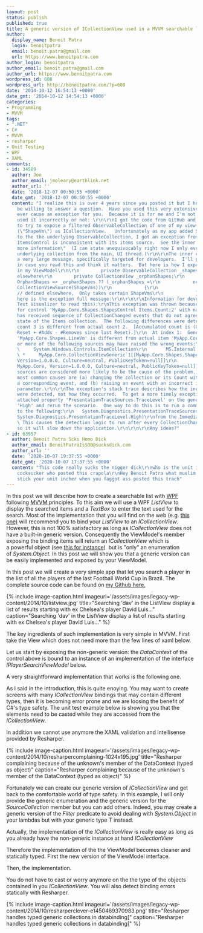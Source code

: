 ```yaml
---
layout: post
status: publish
published: true
title: A generic version of ICollectionView used in a MVVM searchable list
author:
  display_name: Benoit Patra
  login: benoitpatra
  email: benoit.patra@gmail.com
  url: https://www.benoitpatra.com
author_login: benoitpatra
author_email: benoit.patra@gmail.com
author_url: https://www.benoitpatra.com
wordpress_id: 608
wordpress_url: http://benoitpatra.com/?p=608
date: '2014-10-12 16:54:13 +0000'
date_gmt: '2014-10-12 14:54:13 +0000'
categories:
- Programming
- MVVM
tags:
- ".NET"
- C#
- MVVM
- resharper
- Unit Testing
- WPF
- XAML
comments:
- id: 34589
  author: Joe
  author_email: jmoleary@earthlink.net
  author_url: ''
  date: '2018-12-07 00:50:55 +0000'
  date_gmt: '2018-12-07 00:50:55 +0000'
  content: "I realize this is over 4 years since you posted it but I hope you might
    be willing to answer a question.  Have you used this very extensively?  Did it
    ever cause an exception for you.  Because it is for me and I'm not sure if I've
    used it incorrectly or not: \r\n\r\nI got the code from GitHub and used it it
    to try to expose a filtered ObservableCollection of one of my view-model types
    (\"ShapeVm\") as ICollectionView.   Unfortunately as my app added ShapeVm items
    to the the underlying ObservableCollection, I got an exception from WPF:\r\n\r\n\"An
    ItemsControl is inconsistent with its items source.  See the inner exception for
    more information\"  (I can state unequivocably right now I only ever modify the
    underlying collection from the main, UI thread.)\r\n\r\nThe inner exception had
    a very large message, specifically targeted for developers.  I'll paste it below
    in case you read this and think it matters.  But here is how I exposed the collection
    in my ViewModel\r\n\r\n        private ObservableCollection _shapes; // Initialized
    elsewhere\r\n        private CollectionView _orphanShapes;\r\n        public ICollectionView
    OrphanShapes => _orphanShapes ?? (_orphanShapes =\r\n            new MyCollectionViewGeneric(new
    CollectionViewSource(ShapeVms))\r\n            {\r\n                Filter =  MyFilterFunction;
    // defined elsewhere,  Only takes certain ShapeVms\r\n            });\r\n\r\nAnd
    here is the exception full message:\r\n\r\n\r\nInformation for developers (use
    Text Visualizer to read this):\r\nThis exception was thrown because the generator
    for control 'MyApp.Core.Shapes.ShapesControl Items.Count:2' with name 'BaseShapeItems'
    has received sequence of CollectionChanged events that do not agree with the current
    state of the Items collection.  The following differences were detected:\r\n  Accumulated
    count 3 is different from actual count 2.  [Accumulated count is (Count at last
    Reset + #Adds - #Removes since last Reset).]\r\n  At index 1:  Generator's item
    'MyApp.Core.Shapes.LineVm' is different from actual item 'MyApp.Core.Shapes.LineVm'.\r\n\r\nOne
    or more of the following sources may have raised the wrong events:\r\n     System.Windows.Controls.ItemContainerGenerator\r\n
    \     System.Windows.Controls.ItemCollection\r\n       MS.Internal.Data.CollectionViewProxy\r\n
    \ *     MyApp.Core.CollectionViewGeneric`1[[MyApp.Core.Shapes.ShapeVm, MyApp.Core,
    Version=1.0.0.0, Culture=neutral, PublicKeyToken=null]]\r\n         System.Collections.ObjectModel.ObservableCollection`1[[MyApp.Core.Shapes.ShapeVm,
    MyApp.Core, Version=1.0.0.0, Culture=neutral, PublicKeyToken=null]]\r\n(The starred
    sources are considered more likely to be the cause of the problem.)\r\n\r\nThe
    most common causes are (a) changing the collection or its Count without raising
    a corresponding event, and (b) raising an event with an incorrect index or item
    parameter.\r\n\r\nThe exception's stack trace describes how the inconsistencies
    were detected, not how they occurred.  To get a more timely exception, set the
    attached property 'PresentationTraceSources.TraceLevel' on the generator to value
    'High' and rerun the scenario.  One way to do this is to run a command similar
    to the following:\r\n   System.Diagnostics.PresentationTraceSources.SetTraceLevel(myItemsControl.ItemContainerGenerator,
    System.Diagnostics.PresentationTraceLevel.High)\r\nfrom the Immediate window.
    \ This causes the detection logic to run after every CollectionChanged event,
    so it will slow down the application.\r\n\r\n\r\nAny ideas?"
- id: 63957
  author: Benoit Patra Scks Homo Dick
  author_email: BenoitPatraIsSOB@sucksdick.com
  author_url: ''
  date: '2020-10-07 19:37:55 +0000'
  date_gmt: '2020-10-07 17:37:55 +0000'
  content: "This code really sucks the nigger dick\r\nwho is the unit inch goat humping
    cocksucker who posted this crapola\r\nHey Benoit Patra what muslim goat did you
    stick your unit incher when you faggot ass posted this trach"
---
```

In this post we&nbsp;will describe how to create a searchable list with&nbsp;<a href="http://en.wikipedia.org/wiki/Windows_Presentation_Foundation">WPF</a> following <a href="http://en.wikipedia.org/wiki/Model_View_ViewModel">MVVM </a>principles.&nbsp;To this aim we will use a WPF <em>ListView</em> to display the searched items and a <em>TextBox</em> to enter the text used for the search. Most of the implementation that you will find on the web (e.g. <a href="http://stackoverflow.com/questions/15473048/create-a-textboxsearch-to-filter-from-listview-wpf">this one)</a> will recommend you to bind your <em>ListView</em> to an <em>ICollectionView</em>. However, this is not 100% satisfactory&nbsp;as long as <em>ICollectionView</em> does not have a built-in generic version.&nbsp;Consequently&nbsp;the ViewModel's member exposing the binding items&nbsp;will return&nbsp;an&nbsp;<em>ICollectionView</em> which is a&nbsp;powerful object (see <a href="http://marlongrech.wordpress.com/2008/11/22/icollectionview-explained/">this for instance</a>)&nbsp;&nbsp;but is "only"&nbsp;an enumeration of&nbsp;<em>System.Object</em>. In this post we will show you that a generic version can be easily implemented and exposed by your ViewModel.

In this post we will create a very simple app that let you search a player in the list of all the players of the last Football World Cup in Brazil. The complete source code can be found on&nbsp;<a href="https://github.com/bpatra/MvvMSample">my Github here.</a>

{% include image-caption.html imageurl='/assets/images/legacy-wp-content/2014/10/listview.jpg' title="Searching 'dav' in the ListView display a list of results starting with ex Chelsea's player David Luis..." caption="Searching 'dav' in the ListView display a list of results starting with ex Chelsea's player David Luis..." %}

The key ingredients of such implementation is very simple in MVVM. First take the View which&nbsp;does not need more than the few lines of xaml below.

<script src="https://gist.github.com/bpatra/6c1231218fd0afd758d3ab8e931e39b5.js"></script>

Let us start by exposing the non-generic version: the <em>DataContext</em> of the control above is bound to an instance of an implementation of the interface <em>IPlayerSearchViewModel</em> below.

<script src="https://gist.github.com/bpatra/43743ef80f688107af83691766df5bcd.js"></script>

A very straightforward implementation that works is the following one.

<script src="https://gist.github.com/bpatra/2d9448dc2b136b052262adbc2b58f73e.js"></script>

As I said in the introduction, this is quite enoying. You may want to create screens with many <em>ICollectionView</em> bindings that may contain different types, then it is becoming error prone and we are loosing the benefit of C#'s type safety. The unit test example below is showing you that the elements need to be casted while they are accessed from the <em>ICollectionView</em>.

<script src="https://gist.github.com/bpatra/3bc98ea153ecd3110e8f299cb02e4e11.js"></script>

In addition we cannot use anymore the XAML validation and intellisense provided by Resharper.

{% include image-caption.html imageurl='/assets/images/legacy-wp-content/2014/10/resharpercomplaining-1024x195.jpg' title="Resharper complaining because of the unknown's member of the DataContext (typed as object)" caption="Resharper complaining because of the unknown's member of the DataContext (typed as object)" %}

Fortunately we can create our generic version of <em>ICollectionView</em> and get back to the comfortable world of type safety. In this example, I will only provide the generic enumeration and the generic version for the <em>SourceCollection</em> member but you can add others. Indeed, you may create a generic version of the <em>Filter</em> predicate to avoid dealing with <em>System.Object</em> in your lambdas but with your generic type <em>T</em> instead.

<script src="https://gist.github.com/bpatra/264d432133e244af843933778fc6bea4.js"></script>

Actually, the implementation of the <em>ICollectionView</em> is really easy as long as you already have the non-generic instance at hand <em>ICollectionView</em>

<script src="https://gist.github.com/bpatra/d76477ab67cfa678f128a75f13e23c65.js"></script>

Therefore the implementation of the the ViewModel becomes cleaner and statically typed. First the new version of the ViewModel interface.

<script src="https://gist.github.com/bpatra/2f9a4ea2b2dba1c56362d7803758857c.js"></script>

Then, the implementation.

<script src="https://gist.github.com/bpatra/3cbd2739d735b1dc936c8ffba566de47.js"></script>

You do not have to cast or worry anymore on the the type of the objects contained in you <em>ICollectionView</em>. You will also detect binding errors statically with Resharper.

{% include image-caption.html imageurl='/assets/images/legacy-wp-content/2014/10/resharperclever-e1450469370983.png' title="Resharper handles typed generic collections in databinding[" caption="Resharper handles typed generic collections in databinding[" %}
